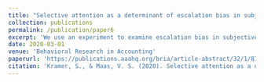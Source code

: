 ```yaml
---
title: "Selective attention as a determinant of escalation bias in subjective performance evaluation judgments"
collection: publications
permalink: /publication/paper6
excerpt: 'We use an experiment to examine escalation bias in subjective performance evaluations. Participants assume the role of manager and evaluate the performance of an employee based on a balanced-scorecard-type performance report. We manipulate whether managers recommended positively or negatively about the evaluated employee''s promotion to his current position. Consistent with the presence of escalation bias, we find that managers give higher performance ratings to employees about whom they advised positively than to employees about whom they advised negatively. Using eye-tracking data, we investigate whether escalation bias arises because managers with different prior commitments toward the evaluated employee pay attention to different items in the scorecard. We find that evaluators'' prior recommendation does not affect what proportion of their visual attention is given to favorable...'
date: 2020-03-01
venue: 'Behavioral Research in Accounting'
paperurl: 'https://publications.aaahq.org/bria/article-abstract/32/1/87/6894/Selective-Attention-as-a-Determinant-of-Escalation?redirectedFrom=fulltext'
citation: 'Kramer, S., & Maas, V. S. (2020). Selective attention as a determinant of escalation bias in subjective performance evaluation judgments. <i>Behavioral Research in Accounting</i> 32(1), 87-100.'
---
```

